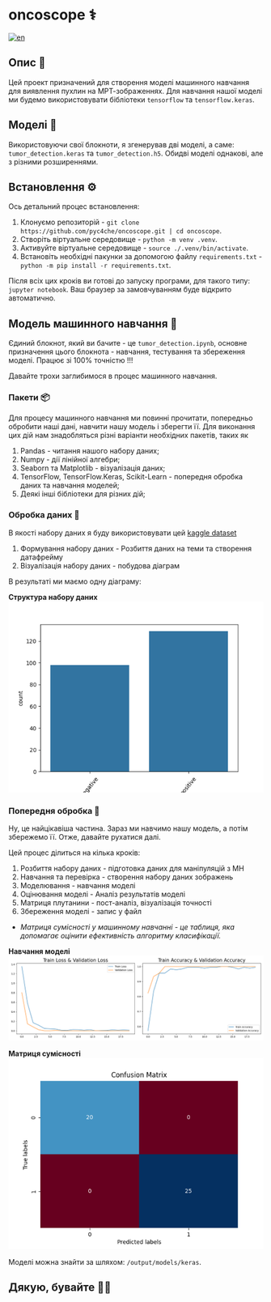 # oncoscope ⚕️

[![en](https://img.shields.io/badge/lang-en-red.svg)](/README.md)

## Опис 📄

Цей проект призначений для створення моделі машинного навчання для виявлення пухлин на МРТ-зображеннях. Для навчання нашої моделі ми будемо використовувати бібліотеки `tensorflow` та `tensorflow.keras`.

## Моделі 🤖

Використовуючи свої блокноти, я згенерував дві моделі, а саме: `tumor_detection.keras` та `tumor_detection.h5`. Обидві моделі однакові, але з різними розширеннями.

## Встановлення ⚙️

Ось детальний процес встановлення:

1. Клонуємо репозиторій - `git clone https://github.com/pyc4che/oncoscope.git | cd oncoscope`.
2. Створіть віртуальне середовище - `python -m venv .venv`.
3. Активуйте віртуальне середовище - `source ./.venv/bin/activate`.
4. Встановіть необхідні пакунки за допомогою файлу `requirements.txt` - `python -m pip install -r requirements.txt`.

Після всіх цих кроків ви готові до запуску програми, для такого типу: `jupyter notebook`. Ваш браузер за замовчуванням буде відкрито автоматично.

## Модель машинного навчання 🦾

Єдиний блокнот, який ви бачите - це `tumor_detection.ipynb`, основне призначення цього блокнота - навчання, тестування та збереження моделі. Працює зі 100% точністю !!!

Давайте трохи заглибимося в процес машинного навчання.

### Пакети 📦

Для процесу машинного навчання ми повинні прочитати, попередньо обробити наші дані, навчити нашу модель і зберегти її. Для виконання цих дій нам знадобляться різні варіанти необхідних пакетів, таких як

1. Pandas - читання нашого набору даних;
2. Numpy - дії лінійної алгебри;
3. Seaborn та Matplotlib - візуалізація даних;
4. TensorFlow, TensorFlow.Keras, Scikit-Learn - попередня обробка даних та навчання моделей;
5. Деякі інші бібліотеки для різних дій;

### Обробка даних 🧪

В якості набору даних я буду використовувати цей [kaggle dataset](https://www.kaggle.com/datasets/volodymyrpivoshenko/brain-mri-scan-images-tumor-detection)

1. Формування набору даних - Розбиття даних на теми та створення датафрейму
2. Візуалізація набору даних - побудова діаграм

В результаті ми маємо одну діаграму:

**Структура набору даних**
![dc](/output/dataset_structure.png)

### Попередня обробка 🔨

Ну, це найцікавіша частина. Зараз ми навчимо нашу модель, а потім збережемо її. Отже, давайте рухатися далі.

Цей процес ділиться на кілька кроків:

1. Розбиття набору даних - підготовка даних для маніпуляцій з МН
2. Навчання та перевірка - створення набору даних зображень
3. Моделювання - навчання моделі
4. Оцінювання моделі - Аналіз результатів моделі
5. Матриця плутанини - пост-аналіз, візуалізація точності
6. Збереження моделі - запис у файл

- *Матриця сумісності у машинному навчанні - це таблиця, яка допомагає оцінити ефективність алгоритму класифікації.*

**Навчання моделі**
![mt](/output/model_training.png)

**Матриця сумісності**
![cm](/output/confusion_matrix.png)

Моделі можна знайти за шляхом: `/output/models/keras`.

## Дякую, бувайте 👋🏻
